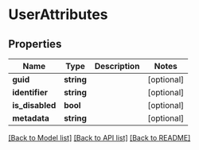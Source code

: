 # UserAttributes

## Properties
Name | Type | Description | Notes
------------ | ------------- | ------------- | -------------
**guid** | **string** |  | [optional] 
**identifier** | **string** |  | [optional] 
**is_disabled** | **bool** |  | [optional] 
**metadata** | **string** |  | [optional] 

[[Back to Model list]](../README.md#documentation-for-models) [[Back to API list]](../README.md#documentation-for-api-endpoints) [[Back to README]](../README.md)


